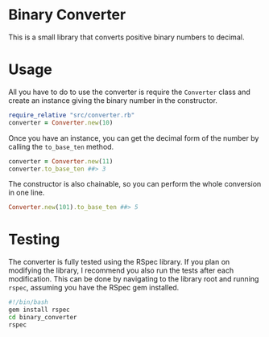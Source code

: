Binary Converter
===

This is a small library that converts positive binary numbers to decimal.

Usage
===

All you have to do to use the converter is require the `Converter` class and create an instance giving the binary number in the constructor.

```ruby
require_relative "src/converter.rb"
converter = Converter.new(10)
```

Once you have an instance, you can get the decimal form of the number by calling the `to_base_ten` method.

```ruby
converter = Converter.new(11)
converter.to_base_ten ##> 3
```

The constructor is also chainable, so you can perform the whole conversion in one line.

```ruby
Converter.new(101).to_base_ten ##> 5
```

Testing
===

The converter is fully tested using the RSpec library. If you plan on modifying the library, I recommend you also run the tests after each modification. This can be done by navigating to the library root and running `rspec`, assuming you have the RSpec gem installed.

```bash
#!/bin/bash
gem install rspec
cd binary_converter
rspec
```
